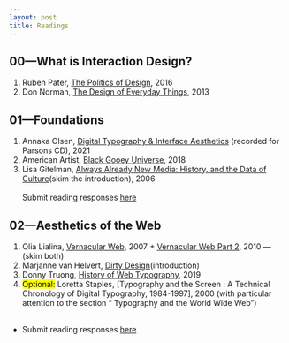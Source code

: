 ```yaml
---
layout: post
title: Readings
---
```


## 00—What is Interaction Design?
1. Ruben Pater, [The Politics of Design](http://www.untold-stories.net/?p=The-Politics-of-Design), 2016 
2. Don Norman, [The Design of Everyday Things](https://web.media.mit.edu/~ascii/papers/norman_chapter1_2013.pdf), 2013


## 01—Foundations
1.  Annaka Olsen, [Digital Typography & Interface Aesthetics](https://vimeo.com/amtparsons/review/507335385/ae7e1387ec) (recorded for Parsons CD), 2021
2. American Artist, [Black Gooey Universe](https://unbag.net/end/black-gooey-universe/), 2018 
3. Lisa Gitelman, [Always Already New Media: History, and the Data of Culture](https://www.mediastudies.asia/wp-content/uploads/2016/10/Gitelman-Always-Already-New-Intro-excerpts.pdf)(skim the introduction), 2006 <br><br>
Submit reading responses [here](https://docs.google.com/document/d/1zp0CmThBfNv7nspoN9clikp86TO3blp8oSBTKPjJ4Jg)

## 02—Aesthetics of the Web
1.  Olia Lialina, [Vernacular Web](http://art.teleportacia.org/observation/vernacular/), 2007 + [Vernacular Web Part 2](http://contemporary-home-computing.org/vernacular-web-2/), 2010 — (skim both)
2. Marjanne van Helvert, [Dirty Design](https://dirty-design.net/dirtydesign.html)(introduction) 
3. Donny Truong, [History of Web Typography](https://prowebtype.com/history/), 2019
4. <mark>Optional:</mark> Loretta Staples, [Typography and the Screen : A Technical Chronology of Digital Typography, 1984-1997], 2000 (with particular attention to the section “ Typography and the World Wide Web”)<br><br>
- Submit reading responses [here](https://docs.google.com/document/d/1zp0CmThBfNv7nspoN9clikp86TO3blp8oSBTKPjJ4Jg)

 
 

